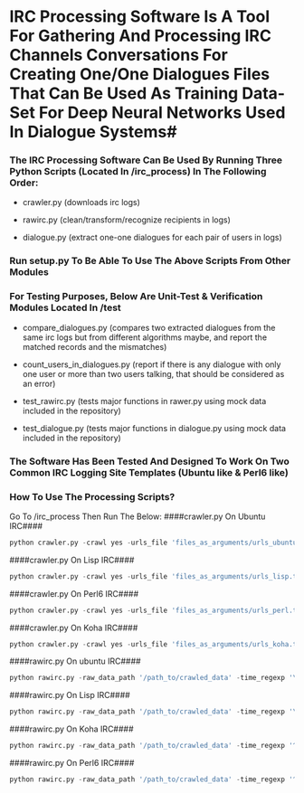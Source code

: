 # IRC Processing Software Is A Tool For Gathering And Processing IRC Channels Conversations For Creating One/One Dialogues Files That Can Be Used As Training Data-Set For Deep Neural Networks Used In Dialogue Systems#


### The IRC Processing Software Can Be Used By Running Three Python Scripts (Located In /irc_process) In The Following Order: ###
 
- crawler.py (downloads irc logs)
 
- rawirc.py (clean/transform/recognize recipients in logs)
 
- dialogue.py (extract one-one dialogues for each pair of users in logs)

### Run setup.py To Be Able To Use The Above Scripts From Other Modules ###

### For Testing Purposes, Below Are Unit-Test & Verification Modules Located In /test ###

- compare_dialogues.py (compares two extracted dialogues from the same irc logs but from different algorithms maybe, and report the matched records and the mismatches)

- count_users_in_dialogues.py (report if there is any dialogue with only one user or more than two users talking, that should be considered as an error)

- test_rawirc.py (tests major functions in rawer.py using mock data included in the repository)

- test_dialogue.py (tests major functions in dialogue.py using mock data included in the repository)
### The Software Has Been Tested And Designed To Work On Two Common IRC Logging Site Templates (Ubuntu like & Perl6 like) ###
### How To Use The Processing Scripts? ###
Go To /irc_process Then Run The Below:
####crawler.py On Ubuntu IRC####
```python
python crawler.py -crawl yes -urls_file 'files_as_arguments/urls_ubuntu.txt' -file_spider yes -target_format txt -ignored_links_file 'files_as_arguments/ignore.txt' -time_out 60 -work_path '/output_path -max_recursion_depth 3 -white_list_path 'files_as_arguments/white_list.txt'
```
####crawler.py On Lisp IRC####
```python
python crawler.py -crawl yes -urls_file 'files_as_arguments/urls_lisp.txt' -file_spider yes -target_format txt -ignored_links_file 'files_as_arguments/ignore.txt' -time_out 60 -work_path '/output_path' -max_recursion_depth 1
```
####crawler.py On Perl6 IRC####
```python
python crawler.py -crawl yes -urls_file 'files_as_arguments/urls_perl.txt' -ignored_links_file 'files_as_arguments/ignore.txt' -time_out 60 -work_path '/output_path' -max_recursion_depth 1 -allow_clean_url yes
```
####crawler.py On Koha IRC####
```python
python crawler.py -crawl yes -urls_file 'files_as_arguments/urls_koha.txt' -ignored_links_file 'files_as_arguments/ignore.txt' -time_out 60 -work_path '/output_path' -max_recursion_depth 1 -allow_clean_url yes
```
####rawirc.py On ubuntu IRC####
```python
python rawirc.py -raw_data_path '/path_to/crawled_data' -time_regexp '\[\d\d:\d\d\]' -date_regexp '\d\d\d\d\d\d\d\d' -old_date_format %Y%m%d -clean_work_path '/output_path' -user_sys_annotation '<,>' -time_sys_annotation '[,]' -raw_msg_separator ' ' -use_enchant yes
```
####rawirc.py On Lisp IRC####
```python
python rawirc.py -raw_data_path '/path_to/crawled_data' -time_regexp '\[\d\d:\d\d\]' -date_regexp '\d\d\d\d\d\d\d\d' -old_date_format %Y%m%d -clean_work_path '/output_path' -old_date_format %Y.%m.%d -user_sys_annotation '<,>'  -raw_msg_separator ' ' -use_enchant yes -process_file_reg_exp '(lisp-)(\d\d\d\d-\d\d)' -process_file_date_format %Y-%m -force_remove_sysmsg yes -rtrim_time 3
```
####rawirc.py On Koha IRC####
```python
python rawirc.py -raw_data_path '/path_to/crawled_data' -time_regexp '^(\s*\d\d\:\d\d)$' -date_regexp '\d\d\d\d-\d\d-\d\d' -old_date_format %Y-%m-%d -clean_work_path '/output_path' -time_user_lines 1 -use_enchant yes
```
####rawirc.py On Perl6 IRC####
```python
python rawirc.py -raw_data_path '/path_to/crawled_data' -time_regexp '^(\s*\d\d\:\d\d)$' -date_regexp '\d\d\d\d-\d\d-\d\d' -old_date_format %Y-%m-%d -clean_work_path '/output_path' -use_enchant yes
```
